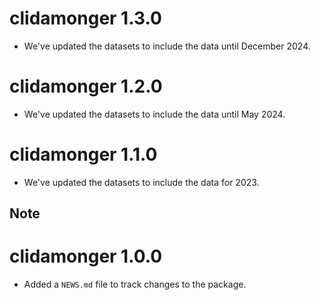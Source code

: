 # clidamonger 1.3.0

* We've updated the datasets to include the data until December 2024.

# clidamonger 1.2.0

* We've updated the datasets to include the data until May 2024.

# clidamonger 1.1.0

* We've updated the datasets to include the data for 2023.

## Note

# clidamonger 1.0.0

* Added a `NEWS.md` file to track changes to the package.

